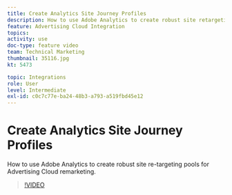 ```yaml
---
title: Create Analytics Site Journey Profiles
description: How to use Adobe Analytics to create robust site retargeting pools for Advertising Cloud remarketing.
feature: Advertising Cloud Integration
topics: 
activity: use
doc-type: feature video
team: Technical Marketing
thumbnail: 35116.jpg
kt: 5473

topic: Integrations
role: User
level: Intermediate
exl-id: c0c7c77e-ba24-48b3-a793-a519fbd45e12
---
```

# Create Analytics Site Journey Profiles

How to use Adobe Analytics to create robust site re-targeting pools for Advertising Cloud remarketing.

>[!VIDEO](https://video.tv.adobe.com/v/35116/?quality=12&learn=on)

